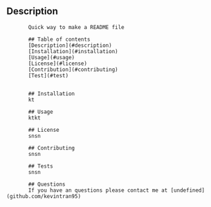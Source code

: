 ## Description
           Quick way to make a README file 
           
           ## Table of contents
           [Description](#description)
           [Installation](#installation)
           [Usage](#usage)
           [License](#license)
           [Contribution](#contributing)
           [Test](#test)
           
           
           ## Installation
           kt
           
           ## Usage
           ktkt
           
           ## License
           snsn
           
           ## Contributing
           snsn
           
           ## Tests
           snsn
           
           ## Questions
           If you have an questions please contact me at [undefined](github.com/kevintran95)